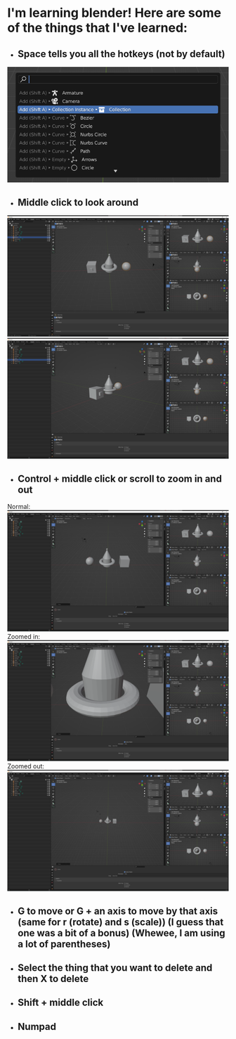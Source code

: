 I'm learning blender! Here are some of the things that I've learned:
=====================================================================
* ## Space tells you all the hotkeys (not by default)
![](Images/search.png)
* ## Middle click to look around
![](Images/moving_the_screen_part_1.png)
![](Images/moving_the_screen_part_2.png)
* ## Control + middle click or scroll to zoom in and out
Normal:
![](Images/zooming_in_and_out_normal.png)
Zoomed in:
![](Images/zooming_in_and_out_zoomed_in.png)
Zoomed out:
![](Images/zooming_in_and_out_zoomed_out.png)
* ## G to move or G + an axis to move by that axis (same for r (rotate) and s (scale)) (I guess that one was a bit of a bonus) (Whewee, I am using a lot of parentheses)
* ## Select the thing that you want to delete and then X to delete
* ## Shift + middle click
* ## Numpad